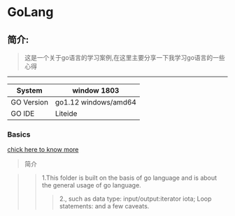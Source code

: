 # **GoLang**

## 简介:
  > 这是一个关于go语言的学习案例,在这里主要分享一下我学习go语言的一些心得

---

System | window 1803
--- | ---
GO Version |  go1.12 windows/amd64
GO IDE | Liteide



  
### Basics

[chick here to know more](https://github.com/hfg123/GoLang/tree/master/Basics)

>简介
   
  >> 1.This folder is built on the basis of go language and is about the general usage of go language.
  >>> 2., such as data type: input/output:iterator iota; Loop statements: and a few caveats.

